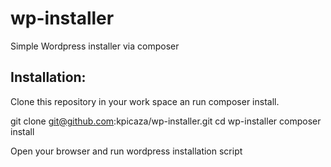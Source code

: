 # wp-installer

Simple Wordpress installer via composer

## Installation:

Clone this repository in your work space an run composer install.

  git clone git@github.com:kpicaza/wp-installer.git
  cd wp-installer
  composer install
  
Open your browser and run wordpress installation script
